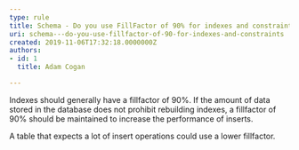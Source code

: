```yaml
---
type: rule
title: Schema - Do you use FillFactor of 90% for indexes and constraints?
uri: schema---do-you-use-fillfactor-of-90-for-indexes-and-constraints
created: 2019-11-06T17:32:18.0000000Z
authors:
- id: 1
  title: Adam Cogan

---
```




<span class='intro'> <p class="ssw15-rteElement-P">​​​Indexes should generally have a fillfactor of 90%. If the amount of data stored in the database does not prohibit rebuilding indexes, a fillfactor of 90% should be maintained to increase the performance of inserts.​<br></p> </span>

<p class="ssw15-rteElement-P">​A table that expects a lot of insert operations could use a lower fillfactor.​​<br></p>


